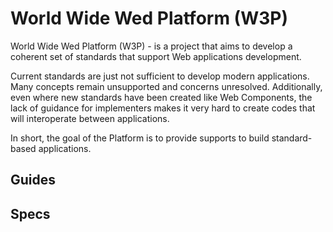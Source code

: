 # World Wide Wed Platform (W3P)

World Wide Wed Platform (W3P) - is a project that aims to develop a coherent set of standards that support Web applications development.

Current standards are just not sufficient to develop modern applications. Many concepts remain unsupported and concerns unresolved. Additionally, even where new standards have been created like Web Components, the lack of guidance for implementers makes it very hard to create codes that will interoperate between applications.

In short, the goal of the Platform is to provide supports to build standard-based applications.

## Guides

## Specs

